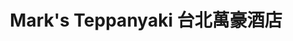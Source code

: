 ---
title: "Mark's Teppanyaki 台北萬豪酒店"
description: "Mark's Teppanyaki 台北萬豪酒店"
layout: shop
keywords:
  - 美食競賽
  - 台灣美食
  - 美食精選
datePublished: "2025-06-30"
dateModified: "2025-07-03"
city: "台北市"
district: "中山區"
address: "台北市中山區樂群二路199號2樓"
phone: "0221757952"
geo: "25.08019849946195, 121.55922599189469"
google_map: "https://maps.app.goo.gl/YcyxMsJWo8mdDjKF8"
footinder: "https://footinder.com.tw/%e5%8f%b0%e5%8c%97%e5%b8%82%e4%b8%ad%e5%b1%b1%e5%8d%80/8940/"
official: "https://www.taipeimarriott.com.tw/websev?cat=page&id=4"
award:
  - name: "500盤"
    year: "2024"
    entries:
      - dishes:
          - "美國頂級沙朗牛肉捲,生蠔"

---
